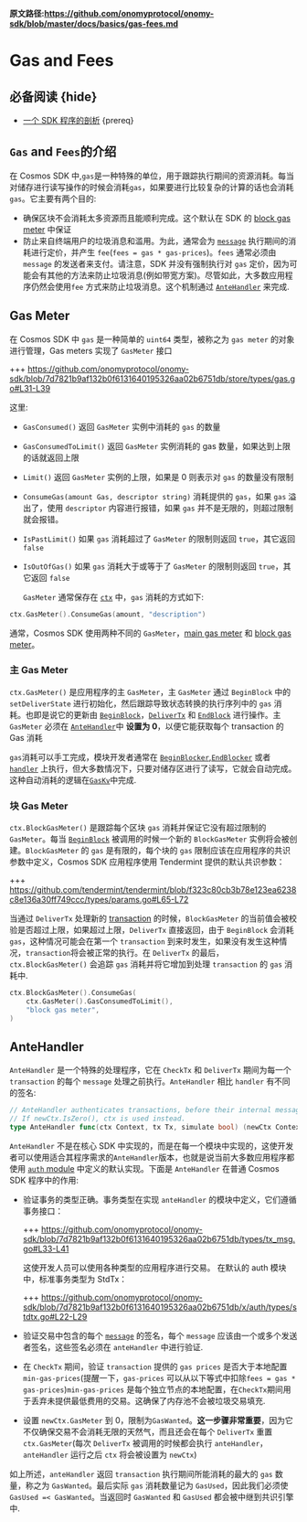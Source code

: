 **原文路径:https://github.com/onomyprotocol/onomy-sdk/blob/master/docs/basics/gas-fees.md**

# Gas and Fees

## 必备阅读 {hide}

- [一个 SDK 程序的剖析](./app-anatomy.md) {prereq}

## `Gas` and `Fees`的介绍

在 Cosmos SDK 中,`gas`是一种特殊的单位，用于跟踪执行期间的资源消耗。每当对储存进行读写操作的时候会消耗`gas`，如果要进行比较复杂的计算的话也会消耗`gas`。它主要有两个目的:

- 确保区块不会消耗太多资源而且能顺利完成。这个默认在 SDK 的 [block gas meter](#block-gas-meter) 中保证
- 防止来自终端用户的垃圾消息和滥用。为此，通常会为 [`message`](../building-modules/messages-and-queries.md#messages) 执行期间的消耗进行定价，并产生 `fee`(`fees = gas * gas-prices`)。`fees` 通常必须由 `message` 的发送者来支付。请注意，SDK 并没有强制执行对 `gas` 定价，因为可能会有其他的方法来防止垃圾消息(例如带宽方案)。尽管如此，大多数应用程序仍然会使用`fee` 方式来防止垃圾消息。这个机制通过 [`AnteHandler`](#antehandler) 来完成.

## Gas Meter

在 Cosmos SDK 中 `gas` 是一种简单的 `uint64` 类型，被称之为 `gas meter` 的对象进行管理，Gas meters 实现了 `GasMeter` 接口

+++ https://github.com/onomyprotocol/onomy-sdk/blob/7d7821b9af132b0f6131640195326aa02b6751db/store/types/gas.go#L31-L39

这里:

- `GasConsumed()` 返回 `GasMeter` 实例中消耗的 `gas` 的数量
- `GasConsumedToLimit()` 返回 `GasMeter` 实例消耗的 gas 数量，如果达到上限的话就返回上限
- `Limit()` 返回 `GasMeter` 实例的上限，如果是 0 则表示对 `gas` 的数量没有限制
- `ConsumeGas(amount Gas, descriptor string)` 消耗提供的 `gas`，如果 `gas` 溢出了，使用 `descriptor` 内容进行报错，如果 `gas` 并不是无限的，则超过限制就会报错。
- `IsPastLimit()` 如果 `gas` 消耗超过了 `GasMeter` 的限制则返回 `true`，其它返回 `false`
- `IsOutOfGas()` 如果 `gas` 消耗大于或等于了 `GasMeter` 的限制则返回 `true`，其它返回 `false`

  `GasMeter` 通常保存在 [`ctx`](../core/context.md) 中，`gas` 消耗的方式如下:

```go
ctx.GasMeter().ConsumeGas(amount, "description")
```

通常，Cosmos SDK 使用两种不同的 `GasMeter`，[main gas meter](#main-gas-metter[) 和 [block gas meter](#block-gas-meter)。

### 主 Gas Meter

`ctx.GasMeter()` 是应用程序的主 `GasMeter`，主 `GasMeter` 通过 `BeginBlock` 中的 `setDeliverState` 进行初始化，然后跟踪导致状态转换的执行序列中的 `gas` 消耗。也即是说它的更新由 [`BeginBlock`](../core/baseapp.md#beginblock)，[`DeliverTx`](../core/baseapp.md#delivertx) 和 [`EndBlock`](../core/baseapp.md#endblock) 进行操作。主 `GasMeter` 必须在 [`AnteHandler`](#antehandler)中 **设置为 0**，以便它能获取每个 transaction 的 Gas 消耗

`gas`消耗可以手工完成，模块开发者通常在 [`BeginBlocker`,`EndBlocker`](../building-modules/beginblock-endblock.md) 或者 [`handler`](../building-modules/handler.md) 上执行，但大多数情况下，只要对储存区进行了读写，它就会自动完成。这种自动消耗的逻辑在[`GasKv`](../core/store.md#gaskv-store)中完成.

### 块 Gas Meter

`ctx.BlockGasMeter()` 是跟踪每个区块 `gas` 消耗并保证它没有超过限制的 `GasMeter`。每当 [`BeginBlock`](../core/baseapp.md#beginblock) 被调用的时候一个新的 `BlockGasMeter` 实例将会被创建。`BlockGasMeter` 的 `gas` 是有限的，每个块的 `gas` 限制应该在应用程序的共识参数中定义，Cosmos SDK 应用程序使用 Tendermint 提供的默认共识参数：

+++ https://github.com/tendermint/tendermint/blob/f323c80cb3b78e123ea6238c8e136a30ff749ccc/types/params.go#L65-L72

当通过 `DeliverTx` 处理新的 [transaction](../core/transactions.md) 的时候，`BlockGasMeter` 的当前值会被校验是否超过上限，如果超过上限，`DeliverTx` 直接返回，由于 `BeginBlock` 会消耗 `gas`，这种情况可能会在第一个 `transaction` 到来时发生，如果没有发生这种情况，`transaction`将会被正常的执行。在 `DeliverTx` 的最后，`ctx.BlockGasMeter()` 会追踪 `gas` 消耗并将它增加到处理 `transaction` 的 `gas` 消耗中.

```go
ctx.BlockGasMeter().ConsumeGas(
    ctx.GasMeter().GasConsumedToLimit(),
    "block gas meter",
)
```

## AnteHandler

`AnteHandler` 是一个特殊的处理程序，它在 `CheckTx` 和 `DeliverTx` 期间为每一个 `transaction` 的每个 `message` 处理之前执行。`AnteHandler` 相比 `handler` 有不同的签名:

```go
// AnteHandler authenticates transactions, before their internal messages are handled.
// If newCtx.IsZero(), ctx is used instead.
type AnteHandler func(ctx Context, tx Tx, simulate bool) (newCtx Context, result Result, abort bool)
```

`AnteHandler` 不是在核心 SDK 中实现的，而是在每一个模块中实现的，这使开发者可以使用适合其程序需求的`AnteHandler`版本，也就是说当前大多数应用程序都使用 [`auth` module](https://github.com/onomyprotocol/onomy-sdk/tree/master/x/auth) 中定义的默认实现。下面是 `AnteHandler` 在普通 Cosmos SDK 程序中的作用:

- 验证事务的类型正确。事务类型在实现 `anteHandler` 的模块中定义，它们遵循事务接口：

  +++ https://github.com/onomyprotocol/onomy-sdk/blob/7d7821b9af132b0f6131640195326aa02b6751db/types/tx_msg.go#L33-L41

  这使开发人员可以使用各种类型的应用程序进行交易。 在默认的 auth 模块中，标准事务类型为 StdTx：

  +++ https://github.com/onomyprotocol/onomy-sdk/blob/7d7821b9af132b0f6131640195326aa02b6751db/x/auth/types/stdtx.go#L22-L29

- 验证交易中包含的每个 [`message`](../building-modules/messages-and-queries.md#messages) 的签名，每个 `message` 应该由一个或多个发送者签名，这些签名必须在 `anteHandler` 中进行验证.
- 在 `CheckTx` 期间，验证 `transaction` 提供的 `gas prices` 是否大于本地配置 `min-gas-prices`(提醒一下，`gas-prices` 可以从以下等式中扣除`fees = gas * gas-prices`)`min-gas-prices` 是每个独立节点的本地配置，在`CheckTx`期间用于丢弃未提供最低费用的交易。这确保了内存池不会被垃圾交易填充.
- 设置 `newCtx.GasMeter` 到 0，限制为`GasWanted`。**这一步骤非常重要**，因为它不仅确保交易不会消耗无限的天然气，而且还会在每个 `DeliverTx` 重置 `ctx.GasMeter`(每次 `DeliverTx` 被调用的时候都会执行 `anteHandler`，`anteHandler` 运行之后 `ctx` 将会被设置为 `newCtx`)

如上所述，`anteHandler` 返回 `transaction` 执行期间所能消耗的最大的 `gas` 数量，称之为 `GasWanted`。最后实际 `gas` 消耗数量记为 `GasUsed`，因此我们必须使 `GasUsed =< GasWanted`。当返回时 `GasWanted` 和 `GasUsed` 都会被中继到共识引擎中.
